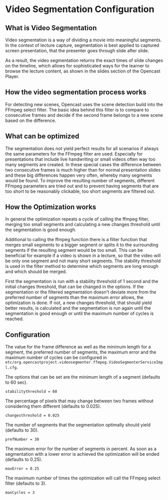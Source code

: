 Video Segmentation Configuration
================================

What is Video Segmentation
--------------------------

Video segmentation is a way of dividing a movie into meaningful segments. In the context of lecture capture,
segmentation is best applied to captured screen presentation, that the presenter goes through slide after slide.

As a result, the video segmentation returns the exact times of slide changes on the timeline, which allows for
sophisticated ways for the learner to browse the lecture content, as shown in the slides section of the Opencast Player.


How the video segmentation process works
----------------------------------------

For detecting new scenes, Opencast uses the scene detection build into the FFmpeg select filter. The basic idea behind
this filter is to compare to consecutive frames and decide if the second frame belongs to a new scene based on the
difference.


What can be optimized
---------------------

The segmentation does not yield perfect results for all scenarios if always the same parameters for the FFmpeg filter
are used. Especially for presentations that include live handwriting or small videos often way too many segments are
created. In these special cases the difference between two consecutive frames is much higher than for normal
presentation slides and these big differences happen very often, whereby many segments would be found.
To improve the resulting number of segments, different FFmpeg parameters are tried out and to prevent having segments
that are too short to be reasonably clickable, too short segments are filtered out.


How the Optimization works
--------------------------

In general the optimization repeats a cycle of calling the ffmpeg filter, merging too small segments and calculating a
new changes threshold until the segmentation is good enough.

Additional to calling the ffmpeg function there is a filter function that merges small segments to a bigger segment or
splits it to the surrounding segments if the resulting segment would be too small. This can be beneficial for example
if a video is shown in a lecture, so that the video will be only one segment and not many short segments.
The stability threshold is used in the filter method to determine which segments are long enough and which should be
merged.

First the segmentation is run with a stability threshold of 1 second and the initial changes threshold, that can be
changed in the options. If the segmentation or the filtered segmentation doesn't deviate more from the preferred number
of segments than the maximum error allows, the optimization is done. If not, a new changes threshold, that should yield
better results, is calculated and the segmentation is run again until the segmentation is good enough or until the
maximum number of cycles is reached.



Configuration
-------------

The value for the frame difference as well as the minimum length for a segment, the preferred number of segments, the
maximum error and the maximum number of cycles can be configured in
`etc/org.opencastproject.videosegmenter.ffmpeg.VideoSegmenterServiceImpl.cfg`.

The options that can be set are the minimum length of a segment (defaults to 60 sec).

    stabilitythreshold = 60

The percentage of pixels that may change between two frames without considering them different (defaults to 0.025).

    changesthreshold = 0.025

The number of segments that the segmentation optimally should yield (defaults to 30).

    prefNumber = 30

The maximum error for the number of segments in percent. As soon as a segmentation with a lower error is achieved the
optimization will be ended (defaults to 0.25).

    maxError = 0.25

The maximum number of times the optimization will call the FFmpeg select filter (defaults to 3).

    maxCycles = 3
